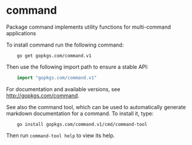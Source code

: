 # command

Package command implements utility functions for multi-command applications

To install command run the following command:

```
    go get gopkgs.com/command.v1
```


Then use the following import path to ensure a stable API:

```go
    import "gopkgs.com/command.v1"
```

For documentation and available versions,
see http://gopkgs.com/command.

See also the command tool, which can be used to automatically generate
markdown documentation for a command. To install it, type:

```
    go install gopkgs.com/command.v1/cmd/command-tool
```

Then run ```command-tool help``` to view its help.
